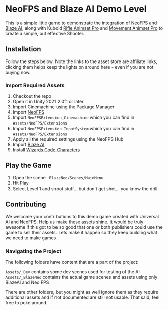 # NeoFPS and Blaze AI Demo Level

This is a simple little game to demonstrate the integration of [NeoFPS](https://assetstore.unity.com/packages/2d/gui/icons/pixel-cursors-109256?aid=1101l866w) and [Blaze AI](https://assetstore.unity.com/packages/tools/ai/blaze-ai-engine-194525?aid=1101l866w), along with Kubold [Rifle Animset Pro](https://assetstore.unity.com/packages/3d/animations/rifle-animset-pro-15098?aid=1101l866w) and [Movement Animset Pro](https://assetstore.unity.com/packages/3d/animations/movement-animset-pro-14047?aid=1101l866w) to create a simple, but effective Shooter. 

## Installation

Follow the steps below. Note the links to the asset store are affiliate links, clicking them helps keep the lights on around here - even if you are not buying now.

### Import Required Assets

1. Checkout the repo
2. Open it in Unity 2021.2.0f1 or later
3. Import Cinemachine using the Package Manager
5. Import [NeoFPS](https://assetstore.unity.com/packages/2d/gui/icons/pixel-cursors-109256?aid=1101l866w)
6. Import `NeoFPSExtension_Cinemachine` which you can find in `Assets/NeoFPS/Extensions`
7. Import `NeoFPSExtension_InputSystem` which you can find in `Assets/NeoFPS/Extensions`
8. Apply all the required settings using the NeoFPS Hub
9. Import [Blaze AI](https://assetstore.unity.com/packages/tools/ai/blaze-ai-engine-194525?aid=1101l866w)
10. Install [Wizards Code Characters](https://github.com/TheWizardsCode/Character-Unity-Package#install-via-package-manager)

## Play the Game

1. Open the scene `_BlazeNeo/Scenes/MainMenu`
2. Hit Play 
3. Select Level 1 and shoot stuff... but don't get shot... you know the drill.

## Contributing

We welcome your contributions to this demo game created with Universal AI and NeoFPS. Help us make these assets shine. It would be truly awesome if this got to be so good that one or both publishers could use the game to sell their assets. Lets make it happen so they keep building what we need to make games.

### Navigating the Project

The following folders have content that are a part of the project:

`Assets/_Dev` contains some dev scenes used for testing of the AI
`Assets/_BlazeNeo` contains the actual game scenes and assets using only BlazeAI and Neo FPS

There are other folders, but you might as well ignore them as they require additional assets and if not documented are still not usable. That said, feel free to poke around.
